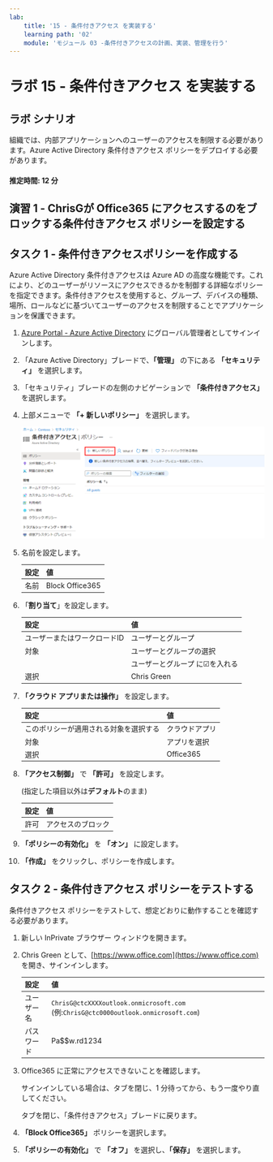 ```yaml
---
lab:
    title: '15 - 条件付きアクセス を実装する'
    learning path: '02'
    module: 'モジュール 03 -条件付きアクセスの計画、実装、管理を行う'
---
```


# ラボ 15 - 条件付きアクセス を実装する

## ラボ シナリオ

組織では、内部アプリケーションへのユーザーのアクセスを制限する必要があります。Azure Active Directory 条件付きアクセス ポリシーをデプロイする必要があります。

#### 推定時間: 12 分

## 演習 1 - ChrisGが Office365 にアクセスするのをブロックする条件付きアクセス ポリシーを設定する

## タスク 1 - 条件付きアクセスポリシーを作成する

Azure Active Directory 条件付きアクセスは Azure AD の高度な機能です。これにより、どのユーザーがリソースにアクセスできるかを制御する詳細なポリシーを指定できます。条件付きアクセスを使用すると、グループ、デバイスの種類、場所、ロールなどに基づいてユーザーのアクセスを制限することでアプリケーションを保護できます。

1. [Azure Portal - Azure Active Directory]( https://portal.azure.com/#blade/Microsoft_AAD_IAM/ActiveDirectoryMenuBlade/Overview) にグローバル管理者としてサインインします。

3. 「Azure Active Directory」ブレードで、**「管理」** の下にある **「セキュリティ」** を選択します。

4. 「セキュリティ」ブレードの左側のナビゲーションで **「条件付きアクセス」** を選択します。

4. 上部メニューで **「+ 新しいポリシー」** を選択します。

    ![「新しいポリシー」が強調表示されている「条件付きアクセス」ブレードを表示している画面イメージ](./media/lp2-mod1-conditional-access-new-policy.png)

    

5. 名前を設定します。

    | 設定 | 値               |
    | ---- | ---------------- |
    | 名前 | Block  Office365 |

6. 「**割り当て**」を設定します。

    | 設定                         | 値                             |
    | ---------------------------- | ------------------------------ |
    | ユーザーまたはワークロードID | ユーザーとグループ             |
    | 対象                         | ユーザーとグループの選択       |
    |                              | ユーザーとグループ に☑を入れる |
    | 選択                         | Chris Green                    |

7. **「クラウド アプリまたは操作」** を設定します。

    | 設定                                   | 値             |
    | -------------------------------------- | -------------- |
    | このポリシーが適用される対象を選択する | クラウドアプリ |
    | 対象                                   | アプリを選択   |
    | 選択                                   | Office365      |

8. **「アクセス制御」** で **「許可」** を設定します。

    (指定した項目以外は**デフォルト**のまま)

    | 設定 | 値                 |
    | ---- | ------------------ |
    | 許可 | アクセスのブロック |

9. **「ポリシーの有効化」** を **「オン」** に設定します。

10. **「作成」** をクリックし、ポリシーを作成します。

## タスク 2 - 条件付きアクセス ポリシーをテストする

条件付きアクセス ポリシーをテストして、想定どおりに動作することを確認する必要があります。

1. 新しい InPrivate ブラウザー ウィンドウを開きます。
   
2. Chris Green として、[https://www.office.com](https://www.office.com) を開き、サインインします。

     | **設定**   | **値**                                                       |
     | :--------- | :----------------------------------------------------------- |
     | ユーザー名 | `ChrisG@ctcXXXXoutlook.onmicrosoft.com`　(例:`ChrisG@ctc0000outlook.onmicrosoft.com`) |
     | パスワード | Pa$$w.rd1234                                                 |

3. Office365 に正常にアクセスできないことを確認します。

    サインインしている場合は、タブを閉じ、1 分待ってから、もう一度やり直してください。

    タブを閉じ、「条件付きアクセス」ブレードに戻ります。

5. **「Block  Office365」** ポリシーを選択します。

6. **「ポリシーの有効化」** で **「オフ」** を選択し、**「保存」** を選択します。
